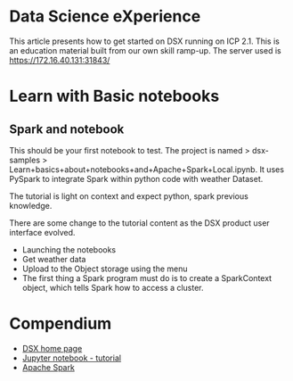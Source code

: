 # Data Science eXperience
This article presents how to get started on DSX running on ICP 2.1. This is an education material built from our own skill ramp-up.
The server used is https://172.16.40.131:31843/

# Learn with Basic notebooks
## Spark and notebook
This should be your first notebook to test. The project is named  > dsx-samples > Learn+basics+about+notebooks+and+Apache+Spark+Local.ipynb. It uses PySpark to integrate Spark within python code with weather Dataset.

The tutorial is light on context and expect python, spark previous knowledge. 

There are some change to the tutorial content as the DSX product user interface evolved.
* Launching the notebooks
* Get weather data
* Upload to the Object storage using the menu
* The first thing a Spark program must do is to create a SparkContext object, which tells Spark how to access a cluster.

# Compendium
* [DSX home page](https://datascience.ibm.com/)
* [Jupyter notebook - tutorial](http://jupyter.org)
* [Apache Spark](https://spark.apache.org/docs/latest/index.html)
